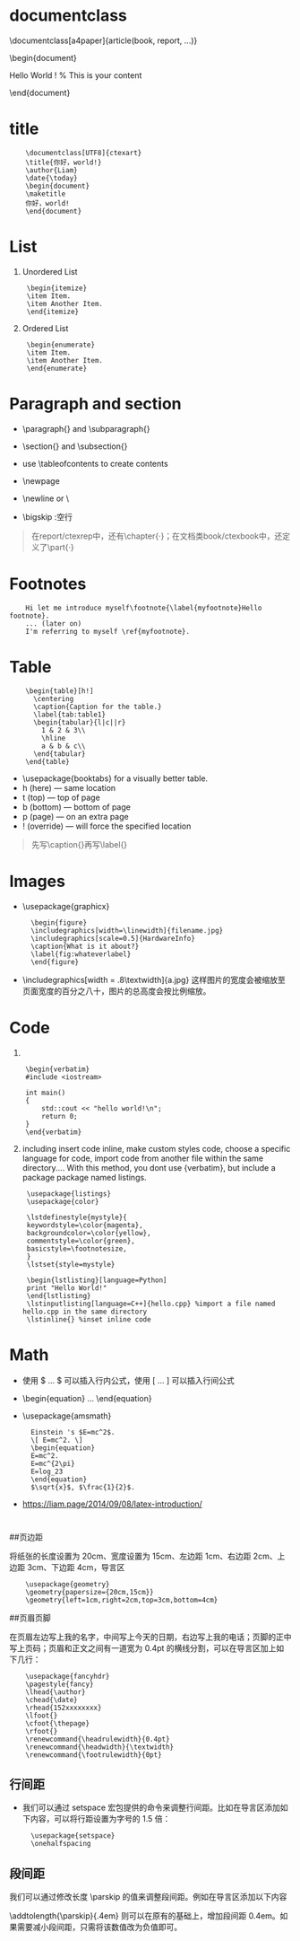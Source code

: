 # documentclass 

\documentclass[a4paper]{article(book, report, ...)}

\begin{document}

Hello World !  % This is your content

\end{document}

# title

        \documentclass[UTF8]{ctexart}
        \title{你好，world!}
        \author{Liam}
        \date{\today}
        \begin{document}
        \maketitle
        你好，world!
        \end{document}

# List

1. Unordered List
 
        \begin{itemize}
        \item Item.
        \item Another Item.
        \end{itemize}

2. Ordered List

        \begin{enumerate}
        \item Item.
        \item Another Item.
        \end{enumerate}

# Paragraph and section

- \paragraph{} and \subparagraph{}
- \section{} and \subsection{}
- use \tableofcontents to create contents


- \newpage
- \newline  or \\
- \bigskip :空行

> 在report/ctexrep中，还有\chapter{·}；在文档类book/ctexbook中，还定义了\part{·}

# Footnotes

        Hi let me introduce myself\footnote{\label{myfootnote}Hello footnote}.
        ... (later on)
        I'm referring to myself \ref{myfootnote}.


# Table

        \begin{table}[h!]
          \centering
          \caption{Caption for the table.}
          \label{tab:table1}
          \begin{tabular}{l|c||r}
            1 & 2 & 3\\
            \hline
            a & b & c\\
          \end{tabular}
        \end{table}

- \usepackage{booktabs} for a visually better table.
- h (here) — same location
- t (top) — top of page
- b (bottom) — bottom of page
- p (page) — on an extra page
- ! (override) — will force the specified location


> 先写\caption{}再写\label{}

# Images

- \usepackage{graphicx}

        \begin{figure}
        \includegraphics[width=\linewidth]{filename.jpg}
        \includegraphics[scale=0.5]{HardwareInfo}
        \caption{What is it about?}
        \label{fig:whateverlabel}
        \end{figure}

- \includegraphics[width = .8\textwidth]{a.jpg}
这样图片的宽度会被缩放至页面宽度的百分之八十，图片的总高度会按比例缩放。

# Code

1. 

        \begin{verbatim}
        #include <iostream>
        
        int main()
        {
        	std::cout << "hello world!\n";
        	return 0;
        }
        \end{verbatim}

2. including insert code inline, make custom styles code, choose a specific language for code, import code from another file within the same directory.... With this method, you dont use {verbatim}, but include a package package named listings.

        \usepackage{listings}
        \usepackage{color}
        
        \lstdefinestyle{mystyle}{
        keywordstyle=\color{magenta},
        backgroundcolor=\color{yellow},
        commentstyle=\color{green},
        basicstyle=\footnotesize,
        }
        \lstset{style=mystyle}

        \begin{lstlisting}[language=Python]
        print "Hello World!"
        \end{lstlisting}
        \lstinputlisting[language=C++]{hello.cpp} %import a file named hello.cpp in the same directory
        \lstinline{} %inset inline code



# Math

- 使用 $ ... $ 可以插入行内公式，使用 \[ ... \] 可以插入行间公式
- \begin{equation} ...  \end{equation}
- \usepackage{amsmath}

        Einstein 's $E=mc^2$.
        \[ E=mc^2. \]
        \begin{equation}
        E=mc^2.
        E=mc^{2\pi}
        E=log_23
        \end{equation}
        $\sqrt{x}$, $\frac{1}{2}$.
- https://liam.page/2014/09/08/latex-introduction/


# 

##页边距

将纸张的长度设置为 20cm、宽度设置为 15cm、左边距 1cm、右边距 2cm、上边距 3cm、下边距 4cm，导言区

        \usepackage{geometry}
        \geometry{papersize={20cm,15cm}}
        \geometry{left=1cm,right=2cm,top=3cm,bottom=4cm}

##页眉页脚

在页眉左边写上我的名字，中间写上今天的日期，右边写上我的电话；页脚的正中写上页码；页眉和正文之间有一道宽为 0.4pt 的横线分割，可以在导言区加上如下几行：

        \usepackage{fancyhdr}
        \pagestyle{fancy}
        \lhead{\author}
        \chead{\date}
        \rhead{152xxxxxxxx}
        \lfoot{}
        \cfoot{\thepage}
        \rfoot{}
        \renewcommand{\headrulewidth}{0.4pt}
        \renewcommand{\headwidth}{\textwidth}
        \renewcommand{\footrulewidth}{0pt}


## 行间距

- 我们可以通过 setspace 宏包提供的命令来调整行间距。比如在导言区添加如下内容，可以将行距设置为字号的 1.5 倍：

        \usepackage{setspace}
        \onehalfspacing

## 段间距
我们可以通过修改长度 \parskip 的值来调整段间距。例如在导言区添加以下内容

\addtolength{\parskip}{.4em}
则可以在原有的基础上，增加段间距 0.4em。如果需要减小段间距，只需将该数值改为负值即可。
